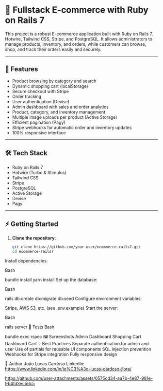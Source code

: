 # 🛒 Fullstack E-commerce with Ruby on Rails 7

This project is a robust E-commerce application built with Ruby on Rails 7, Hotwire, Tailwind CSS, Stripe, and PostgreSQL. It allows administrators to manage products, inventory, and orders, while customers can browse, shop, and track their orders easily and securely.

---

## 🚀 Features

- Product browsing by category and search
- Dynamic shopping cart (localStorage)
- Secure checkout with Stripe
- Order tracking
- User authentication (Devise)
- Admin dashboard with sales and order analytics
- Product, category, and inventory management
- Multiple image uploads per product (Active Storage)
- Efficient pagination (Pagy)
- Stripe webhooks for automatic order and inventory updates
- 100% responsive interface

---

## 🛠️ Tech Stack

- Ruby on Rails 7
- Hotwire (Turbo & Stimulus)
- Tailwind CSS
- Stripe
- PostgreSQL
- Active Storage
- Devise
- Pagy

---

## ⚡ Getting Started

1. **Clone the repository:**
   ```bash
   git clone https://github.com/your-user/ecommerce-rails7.git
   cd ecommerce-rails7
Install dependencies:

Bash

bundle install
yarn install
Set up the database:

Bash

rails db:create db:migrate db:seed
Configure environment variables:

Stripe, AWS S3, etc. (see .env.example)
Start the server:

Bash

rails server
🧪 Tests
Bash

bundle exec rspec
🖼️ Screenshots
Admin Dashboard	Shopping Cart
Dashboard	Cart
💡 Best Practices
Separate authentication for admin and user
Use of partials for reusable UI components
SQL injection prevention
Webhooks for Stripe integration
Fully responsive design


👤 Author
João Lucas Cardoso
LinkedIn: https://www.linkedin.com/in/jo%C3%A3o-lucas-cardoso-jlbra/






https://github.com/user-attachments/assets/0575cd34-aa7b-4e87-981e-9b4fd3ec56c5






